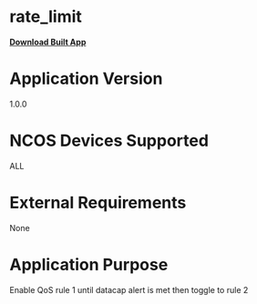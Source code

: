 rate_limit
================
[**Download Built App**](https://github.com/cradlepoint/sdk-samples/releases/download/built_apps/rate_limit.tar.gz)

Application Version
===================
1.0.0


NCOS Devices Supported
======================
ALL


External Requirements
=====================
None


Application Purpose
===================
Enable QoS rule 1 until datacap alert is met then toggle to rule 2

